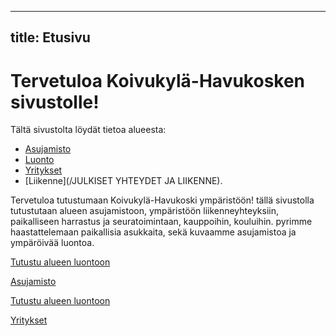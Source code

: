 
---
title: Etusivu
---

# Tervetuloa Koivukylä-Havukosken sivustolle!

Tältä sivustolta löydät tietoa alueesta:

- [Asujamisto](/ASUJAMISTO)
- [Luonto](/LUONTO)
- [Yritykset](/YRITYKSET)
- [Liikenne](/JULKISET YHTEYDET JA LIIKENNE).

Tervetuloa tutustumaan Koivukylä-Havukoski ympäristöön!
tällä sivustolla tutustutaan alueen asujamistoon, ympäristöön liikenneyhteyksiin, paikalliseen harrastus ja seuratoimintaan, kauppoihin, kouluihin.
pyrimme haastattelemaan paikallisia asukkaita, sekä kuvaamme asujamistoa ja ympäröivää luontoa.

<p><a href="LUONTO.md">Tutustu alueen luontoon</a></p>
<p><a href="ASUJAMISTO.md">Asujamisto</a></p>
<p><a href="LIIKENNE.md">Tutustu alueen luontoon</a></p>
<p><a href="YRITYKSET.md">Yritykset</a></p>



</body>
</html>

